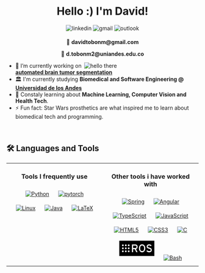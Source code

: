 
<h1 align="center">Hello :) I'm David!</h1>

<div align="center">
<a style="text-decoration: none;" href="https://linkedin.com/in/davidtobonmolina" target="_blank">
<img src=https://img.shields.io/badge/linkedin-%230077B5.svg?style=for-the-badge&logo=linkedin&logoColor=white alt=linkedin style="margin-bottom: 5px;" />
</a>
<a style="text-decoration:none;" href="mailto:davidtobonm@gmail.com" target="_blank">
<img src=https://img.shields.io/badge/Gmail-D14836?style=for-the-badge&logo=gmail&logoColor=white alt=gmail style="margin-bottom: 5px;">
</a>
<a style="text-decoration:none;" href="mailto:d.tobonm2@uniandes.edu.co" target="_blank">
<img src=https://img.shields.io/badge/Microsoft_Outlook-0078D4?style=for-the-badge&logo=microsoft-outlook&logoColor=white alt=outlook style="margin-bottom: 5px;">
</a>
<p>📧 <b>davidtobonm@gmail.com</b></p>
<p>📧 <b>d.tobonm2@uniandes.edu.co</b> </p>
<!-- <a href="https://www.kaggle.com/davidtobonm " target="_blank">
<img src=https://img.shields.io/badge/kaggle-%2344BAE8.svg?&style=for-the-badge&logo=kaggle&logoColor=white alt=kaggle style="margin-bottom: 5px;" />
</a>  -->
</div> 

<img src="https://media3.giphy.com/media/v1.Y2lkPTc5MGI3NjExMXBwbmpnbXdwYjF3MDJtM3FjZGw4OGRtaDU5ZGk0djR5dm16a3h5bCZlcD12MV9pbnRlcm5hbF9naWZfYnlfaWQmY3Q9Zw/Nx0rz3jtxtEre/giphy.webp" alt="hello there" align="right" height="" width="300" />  

<div align="left">
<!-- <img src="https://rishavanand.github.io/static/images/greetings.gif" align="center" style="width: 100%" /> -->

- 🔭 I’m currently working on **[automated brain tumor segmentation](https://github.com/sergiocanar/SegFormer3D_baseline)**
- 🏛️ I'm currently studying **Biomedical and Software Engineering  @ [Universidad de los Andes](https://www.uniandes.edu.co/)**
- 🌱 Constaly learning about **Machine Learning, Computer Vision and Health Tech**. 
- ⚡ Fun fact: Star Wars prosthetics are what inspired me to learn about biomedical tech and programming.
</div>

<br/> 

## 🛠️ Languages and Tools 

<div align="center">
<table><tr><td valign="top" width="50%">

<div align="center">  
<h3> Tools I frequently use </h3>
<a href="https://www.python.org/" target="_blank"><img style="margin: 10px" src="https://cdn.jsdelivr.net/gh/devicons/devicon/icons/python/python-original.svg" alt="Python" height="40" /></a>  
<a href="https://pytorch.org/" target="_blank"><img style="margin: 10px" src="https://profilinator.rishav.dev/skills-assets/pytorch-icon.svg" alt="pytorch" height="40" /></a>  
<a href="https://www.linux.org/" target="_blank"><img style="margin: 10px" src="https://profilinator.rishav.dev/skills-assets/linux-original.svg" alt="Linux" height="40" /></a>  
<a href="https://www.java.com/" target="_blank"><img style="margin: 10px" src="https://profilinator.rishav.dev/skills-assets/java-original-wordmark.svg" alt="Java" height="40" /></a>  
<a href="https://www.latex-project.org/" target="_blank"><img style="margin: 10px" src="https://profilinator.rishav.dev/skills-assets/latex.png" alt="LaTeX" height="40" /></a>  
</div>

</td><td valign="top" width="50%">

<div align="center">  
<h3> Other tools i have worked with </h3>
<a href="https://docs.spring.io/spring-framework/docs/3.0.x/reference/expressions.html#:~:text=The%20Spring%20Expression%20Language%20(SpEL,and%20basic%20string%20templating%20functionality." target="_blank"><img style="margin: 10px" src="https://profilinator.rishav.dev/skills-assets/springio-icon.svg" alt="Spring" height="40" /></a>
<a href="https://angular.io" target="_blank"><img style="margin: 10px" src="https://cdn.simpleicons.org/angular/DD0031" alt="Angular" height="40" /></a>
<a href="https://www.typescriptlang.org/" target="_blank"><img style="margin: 10px" src="https://profilinator.rishav.dev/skills-assets/typescript-original.svg" alt="TypeScript" height="40" /></a>  
<a href="https://www.javascript.com/" target="_blank"><img style="margin: 10px" src="https://profilinator.rishav.dev/skills-assets/javascript-original.svg" alt="JavaScript" height="40" /></a>  
<a href="https://en.wikipedia.org/wiki/HTML5" target="_blank"><img style="margin: 10px" src="https://cdn.jsdelivr.net/gh/devicons/devicon/icons/html5/html5-original.svg" alt="HTML5" height="40" /></a>  
<a href="https://www.w3schools.com/css/" target="_blank"><img style="margin: 10px" src="https://cdn.jsdelivr.net/gh/devicons/devicon/icons/css3/css3-original.svg" alt="CSS3" height="40" /></a>  
<a href="https://www.cprogramming.com/" target="_blank"><img style="margin: 10px" src="https://profilinator.rishav.dev/skills-assets/c-original.svg" alt="C" height="40" /></a>  
<a href="https://www.ros.org/" target="_blank"><img style="margin: 10px" src="ros.png" alt="ROS" height="40" /></a>  
<a href="https://www.gnu.org/software/bash/" target="_blank"><img style="margin: 10px" src="https://cdn.simpleicons.org/gnubash/4EAA25" alt="Bash" height="40" /></a>  
</div>

</td></tr></table>  
</div>


<br/>  

<!-- <div align="center">
<img src="https://komarev.com/ghpvc/?username=DavidTobonIBIO&&style=flat-square" align="center" />
</div>   -->

<br />
